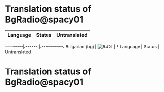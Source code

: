 # Translation status of BgRadio@spacy01

Language | Status | Untranslated
---------|:------:|:-----------:

---------|:------:|:-----------:
Bulgarian (bg) | ![94%](http://progressed.io/bar/94) | 2
Language | Status | Untranslated
# Translation status of BgRadio@spacy01
